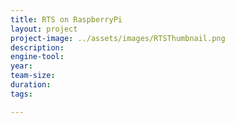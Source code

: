 ```yaml
---
title: RTS on RaspberryPi
layout: project
project-image: ../assets/images/RTSThumbnail.png
description: 
engine-tool: 
year: 
team-size: 
duration:
tags:

---
```


